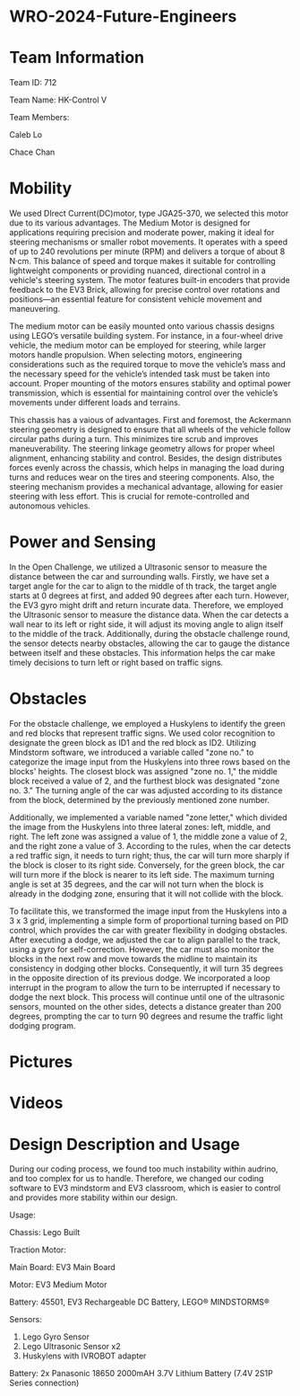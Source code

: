# WRO-2024-Future-Engineers
# Team Information
Team ID: 712

Team Name: HK-Control V

Team Members: 

Caleb Lo 

Chace Chan
# Mobility
We used DIrect Current(DC)motor, type JGA25-370, we selected this motor due to its various advantages. The Medium Motor is designed for applications requiring precision and moderate power, making it ideal for steering mechanisms or smaller robot movements. It operates with a speed of up to 240 revolutions per minute (RPM) and delivers a torque of about 8 N·cm. This balance of speed and torque makes it suitable for controlling lightweight components or providing nuanced, directional control in a vehicle's steering system. The motor features built-in encoders that provide feedback to the EV3 Brick, allowing for precise control over rotations and positions—an essential feature for consistent vehicle movement and maneuvering.

The medium motor can be easily mounted onto various chassis designs using LEGO’s versatile building system. For instance, in a four-wheel drive vehicle, the medium motor can be employed for steering, while larger motors handle propulsion. When selecting motors, engineering considerations such as the required torque to move the vehicle’s mass and the necessary speed for the vehicle’s intended task must be taken into account. Proper mounting of the motors ensures stability and optimal power transmission, which is essential for maintaining control over the vehicle’s movements under different loads and terrains.

This chassis has a vaious of advantages. First and foremost, the Ackermann steering geometry is designed to ensure that all wheels of the vehicle follow circular paths during a turn. This minimizes tire scrub and improves maneuverability. The steering linkage geometry allows for proper wheel alignment, enhancing stability and control. Besides, the design distributes forces evenly across the chassis, which helps in managing the load during turns and reduces wear on the tires and steering components. Also, the steering mechanism provides a mechanical advantage, allowing for easier steering with less effort. This is crucial for remote-controlled and autonomous vehicles. 



# Power and Sensing
In the Open Challenge, we utilized a Ultrasonic sensor to measure the distance between the car and surrounding walls. Firstly, we have set a target angle for the car to align to the middle of th track, the target angle starts at 0 degrees at first, and added 90 degrees after each turn. However, the EV3 gyro might drift and return incurate data. Therefore, we employed the Ultrasonic sensor to measure the distance data. When the car detects a wall near to its left or right side, it will adjust its moving angle to align itself to the middle of the track. Additionally, during the obstacle challenge round, the sensor detects nearby obstacles, allowing the car to gauge the distance between itself and these obstacles. This information helps the car make timely decisions to turn left or right based on traffic signs. 

# Obstacles
For the obstacle challenge, we employed a Huskylens to identify the green and red blocks that represent traffic signs. We used color recognition to designate the green block as ID1 and the red block as ID2. Utilizing Mindstorm software, we introduced a variable called "zone no." to categorize the image input from the Huskylens into three rows based on the blocks' heights. The closest block was assigned "zone no. 1," the middle block received a value of 2, and the furthest block was designated "zone no. 3." The turning angle of the car was adjusted according to its distance from the block, determined by the previously mentioned zone number.

Additionally, we implemented a variable named "zone letter," which divided the image from the Huskylens into three lateral zones: left, middle, and right. The left zone was assigned a value of 1, the middle zone a value of 2, and the right zone a value of 3. According to the rules, when the car detects a red traffic sign, it needs to turn right; thus, the car will turn more sharply if the block is closer to its right side. Conversely, for the green block, the car will turn more if the block is nearer to its left side. The maximum turning angle is set at 35 degrees, and the car will not turn when the block is already in the dodging zone, ensuring that it will not collide with the block.

To facilitate this, we transformed the image input from the Huskylens into a 3 x 3 grid, implementing a simple form of proportional turning based on PID control, which provides the car with greater flexibility in dodging obstacles. After executing a dodge, we adjusted the car to align parallel to the track, using a gyro for self-correction. However, the car must also monitor the blocks in the next row and move towards the midline to maintain its consistency in dodging other blocks. Consequently, it will turn 35 degrees in the opposite direction of its previous dodge. We incorporated a loop interrupt in the program to allow the turn to be interrupted if necessary to dodge the next block. This process will continue until one of the ultrasonic sensors, mounted on the other sides, detects a distance greater than 200 degrees, prompting the car to turn 90 degrees and resume the traffic light dodging program.

# Pictures
# Videos
# Design Description and Usage

During our coding process, we found too much instability within audrino, and too complex for us to handle. Therefore, we changed our coding software to EV3 mindstorm and EV3 classroom, which is easier to control and provides more stability within our design.

Usage:

Chassis: Lego Built

Traction Motor: 

Main Board: EV3 Main Board

Motor: EV3 Medium Motor

Battery: 45501, EV3 Rechargeable DC Battery, LEGO® MINDSTORMS®

Sensors:
1. Lego Gyro Sensor
2. Lego Ultrasonic Sensor x2
3. Huskylens with IVROBOT adapter
   
Battery: 2x Panasonic 18650 2000mAH 3.7V Lithium Battery (7.4V 2S1P Series connection)
